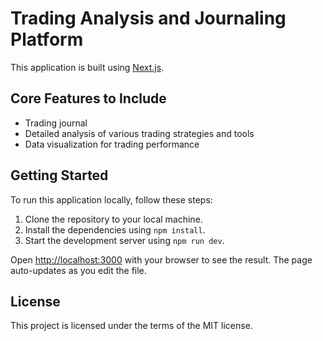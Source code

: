 # Trading Analysis and Journaling Platform

This application is built using [Next.js](https://nextjs.org/).

## Core Features to Include

- Trading journal
- Detailed analysis of various trading strategies and tools
- Data visualization for trading performance

## Getting Started

To run this application locally, follow these steps:

1. Clone the repository to your local machine.
2. Install the dependencies using `npm install`.
3. Start the development server using `npm run dev`.

Open [http://localhost:3000](http://localhost:3000) with your browser to see the result. The page auto-updates as you edit the file.

## License

This project is licensed under the terms of the MIT license.